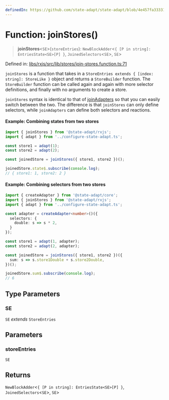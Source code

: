 ```yaml
---
definedIn: https://github.com/state-adapt/state-adapt/blob/4e457fa33331f265d75eaddb646761782498dd8e/libs/rxjs/src/lib/stores/join-stores.function.ts#L71
---
```


# Function: joinStores()

> **joinStores**\<`SE`\>(`storeEntries`): `NewBlockAdder`\<`{ [P in string]: EntriesState<SE>[P] }`, `JoinedSelectors`\<`SE`\>, `SE`\>

Defined in: [libs/rxjs/src/lib/stores/join-stores.function.ts:71](https://github.com/state-adapt/state-adapt/blob/4e457fa33331f265d75eaddb646761782498dd8e/libs/rxjs/src/lib/stores/join-stores.function.ts#L71)

`joinStores` is a function that takes in a `StoreEntries extends { [index: string]: StoreLike }` object and returns a `StoreBuilder` function.
The `StoreBuilder` function can be called again and again with more selector definitions, and finally with no arguments to create a store.

`joinStores` syntax is identical to that of [joinAdapters](../../core/src/joinAdapters.md) so that you can easily switch between the two.
The difference is that `joinStores` can only define selectors, while `joinAdapters` can define both selectors and reactions.

#### Example: Combining states from two stores

```typescript
import { joinStores } from '@state-adapt/rxjs';
import { adapt } from '../configure-state-adapt.ts';

const store1 = adapt(1);
const store2 = adapt(2);

const joinedStore = joinStores({ store1, store2 })();

joinedStore.state$.subscribe(console.log);
// { store1: 1, store2: 2 }
```

#### Example: Combining selectors from two stores

```typescript
import { createAdapter } from '@state-adapt/core';
import { joinStores } from '@state-adapt/rxjs';
import { adapt } from '../configure-state-adapt.ts';

const adapter = createAdapter<number>()({
  selectors: {
    double: s => s * 2,
  }
});

const store1 = adapt(1, adapter);
const store2 = adapt(2, adapter);

const joinedStore = joinStores({ store1, store2 })({
  sum: s => s.store1Double + s.store2Double,
})();

joinedStore.sum$.subscribe(console.log);
// 6
```

## Type Parameters

### SE

`SE` *extends* `StoreEntries`

## Parameters

### storeEntries

`SE`

## Returns

`NewBlockAdder`\<`{ [P in string]: EntriesState<SE>[P] }`, `JoinedSelectors`\<`SE`\>, `SE`\>
